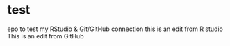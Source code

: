 # test
epo to test my RStudio &amp; Git/GitHub connection
this is an edit from R studio
This is an edit from GitHub

